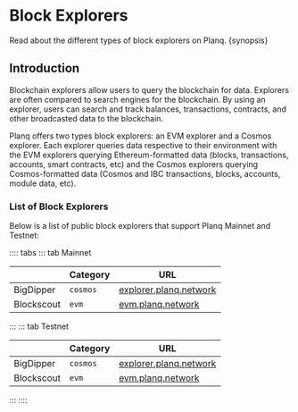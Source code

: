 <!--
order: 3
-->

# Block Explorers

Read about the different types of block explorers on Planq. {synopsis}

## Introduction

Blockchain explorers allow users to query the blockchain for data. Explorers are often compared to search engines for the blockchain. By using an explorer, users can search and track balances, transactions, contracts, and other broadcasted data to the blockchain.

Planq offers two types block explorers: an EVM explorer and a Cosmos explorer. Each explorer queries data respective to their environment with the EVM explorers querying Ethereum-formatted data (blocks, transactions, accounts, smart contracts, etc) and the Cosmos explorers querying Cosmos-formatted data (Cosmos and IBC transactions, blocks, accounts, module data, etc).

### List of Block Explorers

Below is a list of public block explorers that support Planq Mainnet and Testnet:

:::: tabs
::: tab Mainnet

|            | Category       | URL                                                        |
| ---------- | -------------- |------------------------------------------------------------|
| BigDipper  | `cosmos`       | [explorer.planq.network](https://explorer.planq.network/) |
| Blockscout | `evm`          | [evm.planq.network](https://evm.planq.network/)            |

:::
::: tab Testnet

|            | Category | URL                                                                            |
| ---------- | -------- | ------------------------------------------------------------------------------ |
| BigDipper  | `cosmos`       | [explorer.planq.network](https://explorer.planq.network/) |
| Blockscout | `evm`          | [evm.planq.network](https://evm.planq.network/)            |
:::
::::

